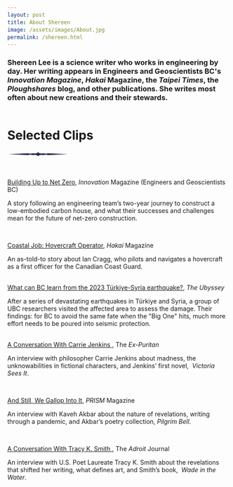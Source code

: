 ```yaml
---
layout: post
title: About Shereen
image: /assets/images/About.jpg
permalink: /shereen.html
---
```

<h3><b>Shereen Lee is a science writer who works in engineering by day.</b> Her writing appears in Engineers and Geoscientists BC's <em>Innovation Magazine</em>, <em>Hakai</em> Magazine, the <em>Taipei Times</em>, the <em>Ploughshares</em> blog, and other publications. She writes most often about new creations and their stewards.<br><br></h3>

<p><h1>Selected Clips</h1></p>
<img src="/assets/images/divider.svg" alt="re:verses" style="width:140px;">
<p></p>
<p><br /></p>
<p>
<a href="https://user-yinucac.cld.bz/Innovation-July-August-2023/26/">
<u>Building Up to Net Zero</u></a>, <em>Innovation</em> Magazine (Engineers and Geoscientists BC)</p>
<p><span>A story following an engineering team&rsquo;s two-year journey to construct a low-embodied carbon house, and what their successes and challenges mean for the future of net-zero construction.</span></p>
<br/>
<p>
<a href="https://hakaimagazine.com/article-short/coastal-job-hovercraft-operator/">
<u>Coastal Job: Hovercraft Operator</u></a>, <em><span>Hakai</span></em><span>&nbsp;Magazine</span>
</p>
<p><span>An as-told-to story about Ian Cragg, who pilots and navigates a hovercraft as a first officer for the Canadian Coast Guard.</span></p>
<p><br>
<a href="https://ubyssey.ca/science/what-happens-when-the-big-one-hits-lessons-from-the-2023-t%C3%BCrkiye-syria-earthquake/">
<u>What can BC learn from the 2023 Türkiye-Syria earthquake?</u></a>, <em>The Ubyssey</em><br></p>
After a series of devastating earthquakes in Türkiye and Syria, a group of UBC researchers visited the affected area to assess the damage. Their findings: for BC to avoid the same fate when the "Big One" hits, much more effort needs to be poured into seismic protection.<br><br>
<p>
<a href="https://ex-puritan.ca/conversation-jenkins-lee-2021/">
<u>A Conversation With Carrie Jenkins</u>
</a>, The <em><span>Ex-Puritan</span></em>
</p>
<p>
<span>An interview with philosopher Carrie Jenkins about madness, the unknowabilities in fictional characters, and Jenkins&rsquo; first novel,&nbsp;</span>
<em>Victoria Sees It</em>.
</p>
<p><br /></p>
<p>
<a hresf="https://prismmagazine.ca/2021/09/09/and-still-we-gallop-into-it-an-interview-with-kaveh-akbar/">
<u>And Still, We Gallop Into It</u></a>, <em>PRISM</em><span>&nbsp;Magazine</span>
</p>
<p>
<span>An interview with Kaveh Akbar about the nature of revelations, writing through a pandemic, and Akbar&rsquo;s poetry collection,&nbsp;</span><em>Pilgrim Bell</em>.
</p>
<p><br /></p>
<p>
<a href="https://theadroitjournal.org/issue-twenty-two-a-conversation-with-tracy-k-smith-the-adroit-journal/">
<u>A Conversation With Tracy K. Smith</u>
</a>
<span>, The&nbsp;</span><em><span>Adroit</span></em><span>&nbsp;Journal</span>
</p>
<p>
<span>An interview with U.S. Poet Laureate Tracy K. Smith about the revelations that shifted her writing, what defines art, and Smith&rsquo;s book,&nbsp;</span>
<em><span>Wade in the Water</span></em><span>.</span>
</p>

